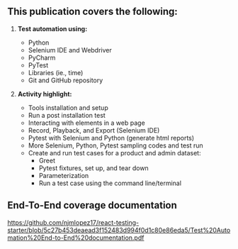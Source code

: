 ## This publication covers the following:

1. **Test automation using:**

   - Python 
   - Selenium IDE and Webdriver
   - PyCharm
   - PyTest
   - Libraries (ie., time)
   - Git and GitHub repository

2. **Activity highlight:**

   - Tools installation  and setup
   - Run a post installation test
   - Interacting with elements in a web page
   - Record, Playback, and Export (Selenium IDE)
   - Pytest with Selenium and Python (generate html reports)
   - More Selenium, Python, Pytest sampling codes and test run
   - Create and run test cases for a product and admin dataset:
     - Greet
     - Pytest fixtures, set up, and tear down
     - Parameterization
     - Run a test case using the command line/terminal

## End-To-End coverage documentation

https://github.com/njmlopez17/react-testing-starter/blob/5c27b453deaead3f152483d994f0d1c80e86eda5/Test%20Automation%20End-to-End%20documentation.pdf
